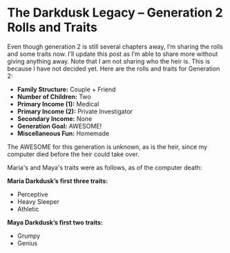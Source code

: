 # The Darkdusk Legacy – Generation 2 Rolls and Traits

Even though generation 2 is still several chapters away, I’m sharing the rolls and some traits now.  I’ll update this post as I’m able to share more without giving anything away.  Note that I am not sharing who the heir is.  This is because I have not decided yet. Here are the rolls and traits for Generation 2:

+ **Family Structure:** Couple + Friend
+ **Number of Children:** Two
+ **Primary Income (1):** Medical
+ **Primary Income (2):** Private Investigator
+ **Secondary Income:** None
+ **Generation Goal:** AWESOME!
+ **Miscellaneous Fun:** Homemade

The AWESOME for this generation is unknown, as is the heir, since my computer died before the heir could take over.

Maria's and Maya's traits were as follows, as of the computer death:

**Maria Darkdusk’s first three traits:**

+ Perceptive
+ Heavy Sleeper
+ Athletic

**Maya Darkdusk’s first two traits:**

+ Grumpy
+ Genius
